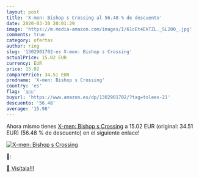 ```yaml
---
layout: post
title: 'X-men: Bishop s Crossing al 56.48 % de descuento'
date: 2020-03-30 20:01:29
image: 'https://m.media-amazon.com/images/I/61cEt4EkTZL._SL200_.jpg'
comments: true
category: ofertas
author: ring
slug: '1302901702-es X-men: Bishop s Crossing'
actualPrice: 15.02 EUR
currency: EUR
price: 15.02
comparePrice: 34.51 EUR
prodname: 'X-men: Bishop s Crossing'
country: 'es'
flag: '🇪🇸'
buyurl: 'https://www.amazon.es/dp/1302901702/?tag=tolees-21'
descuento: '56.48'
average: '15.98'
---
```


Ahora mismo tienes [X-men: Bishop s Crossing](https://www.amazon.es/dp/1302901702/?tag=tolees-21) a 15.02 EUR (original: 34.51 EUR) (56.48 %  de descuento) en el siguiente enlace!

[![X-men: Bishop s Crossing](https://m.media-amazon.com/images/I/61cEt4EkTZL._SL200_.jpg)](https://www.amazon.es/dp/1302901702/?tag=tolees-21)

🔎:


[🛒 Visítala!!!](https://www.amazon.es/dp/1302901702/?tag=tolees-21)
